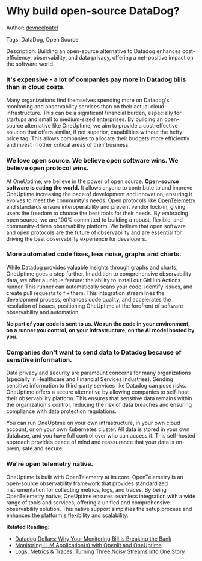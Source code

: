 # Why build open-source DataDog?

Author: [devneelpatel](https://www.github.com/devneelpatel)

Tags: DataDog, Open Source

Description: Building an open-source alternative to Datadog enhances cost-efficiency, observability, and data privacy, offering a net-positive impact on the software world.

### It's expensive - a lot of companies pay more in Datadog bills than in cloud costs. 

Many organizations find themselves spending more on Datadog's monitoring and observability services than on their actual cloud infrastructure. This can be a significant financial burden, especially for startups and small to medium-sized enterprises. By building an open-source alternative like OneUptime, we aim to provide a cost-effective solution that offers similar, if not superior, capabilities without the hefty price tag. This allows companies to allocate their budgets more efficiently and invest in other critical areas of their business.

### We love open source. We believe open software wins. We believe open protocol wins. 

At OneUptime, we believe in the power of open source. **Open-source software is eating the world.**  It allows anyone to contribute to and improve OneUptime increasing the pace of development and innovation, ensuring it evolves to meet the community's needs. Open protocols like [OpenTelemetry](https://opentelemetry.io/) and standards ensure interoperability and prevent vendor lock-in, giving users the freedom to choose the best tools for their needs. By embracing open source, we are 100% committed to building a robust, flexible, and community-driven observability platform. We believe that open software and open protocols are the future of observability and are essential for driving the best observability experience for developers. 

### More automated code fixes, less noise, graphs and charts. 

While Datadog provides valuable insights through graphs and charts, OneUptime goes a step further. In addition to comprehensive observability data, we offer a unique feature: the ability to install our GitHub Actions runner. This runner can automatically scans your code, identify issues, and create pull requests to fix them. This integration streamlines the development process, enhances code quality, and accelerates the resolution of issues, positioning OneUptime at the forefront of software observability and automation.

**No part of your code is sent to us. We run the code in your environment, on a runner you control, on your infrastructure, on the AI model hosted by you.**

### Companies don't want to send data to Datadog because of sensitive information.

Data privacy and security are paramount concerns for many organizations (specially in Healthcare and Financial Services industries). Sending sensitive information to third-party services like Datadog can pose risks. OneUptime offers a secure alternative by allowing companies to self-host their observability platform. This ensures that sensitive data remains within the organization's control, reducing the risk of data breaches and ensuring compliance with data protection regulations. 

You can run OneUptime on your own infrastructure, in your own cloud account, or on your own Kubernetes cluster. All data is stored in your own database, and you have full control over who can access it. This self-hosted approach provides peace of mind and reassurance that your data is on-prem, safe and secure.

### We're open telemetry native.

OneUptime is built with OpenTelemetry at its core. OpenTelemetry is an open-source observability framework that provides standardized instrumentation for collecting metrics, logs, and traces. By being OpenTelemetry native, OneUptime ensures seamless integration with a wide range of tools and services, offering a unified and comprehensive observability solution. This native support simplifies the setup process and enhances the platform's flexibility and scalability.

**Related Reading:**

- [Datadog Dollars: Why Your Monitoring Bill Is Breaking the Bank](https://oneuptime.com/blog/post/2025-02-01-datadog-dollars-why-monitoring-is-breaking-the-bank/view)
- [Monitoring LLM Application(s) with Openlit and OneUptime](https://oneuptime.com/blog/post/2024-09-13-monitoring-llm-with-openlit-and-oneuptime/view)
- [Logs, Metrics & Traces: Turning Three Noisy Streams into One Story](https://oneuptime.com/blog/post/2025-08-20-three-pillars-of-observability-logs-metrics-traces/view)
